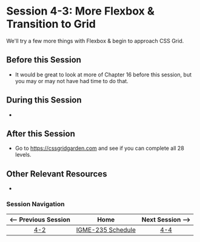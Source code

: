 # Session 4-3: More Flexbox & Transition to Grid

We'll try a few more things with Flexbox & begin to approach CSS Grid.

## Before this Session
- It would be great to look at more of Chapter 16 before this session, but you may or may not have had time to do that.

## During this Session
- 

## After this Session
- Go to https://cssgridgarden.com and see if you can complete all 28 levels.

## Other Relevant Resources
- 

### Session Navigation

| <-- Previous Session |               Home                  | Next Session --> |
|:--------------------:|:-----------------------------------:|:----------------:|
|  [4-2](4-2.md)       | [IGME-235 Schedule](../schedule.md) |   [4-4](4-4.md)  |
